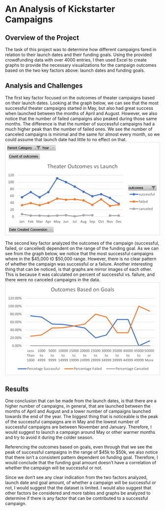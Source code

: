 # An Analysis of Kickstarter Campaigns

## Overview of the Project
The task of this project was to determine how different campaigns fared in relation to their launch dates and their funding goals. Using the provided crowdfunding data with over 4000 entries, I then used Excel to create graphs to provide the necessary visualizations for the campaign outcomes based on the two key factors above: launch dates and funding goals. 

##	Analysis and Challenges
The first key factor focused on the outcomes of theater campaigns based on their launch dates. Looking at the graph below, we can see that the most successful theater campaigns started in May, but also had great success when launched between the months of April and August.  However, we also notice that the number of failed campaigns also peaked during those same months. The difference is that the number of successful campaigns had a much higher peak than the number of failed ones. We see the number of canceled campaigns is minimal and the same for almost every month,  so we could assume that launch date had little to no effect on that. 
![Theater_Outcomes_vs_Launch](/Resources/Theater_Outcomes_vs_Launch.png)

The second key factor analyzed the outcomes of the campaign (successful, failed, or cancelled) dependent on the range of the funding goal. As we can see from the graph below, we notice that the most successful campaigns where in the $45,000 t0 $50,000 range. However, there is no clear pattern of whether the campaign was successful or a failure. Another interesting thing that can be noticed, is that graphs are mirror images of each other. This is because it was calculated on percent of successful vs. failure, and there were no canceled campaigns in the data. 
![Outcomes_vs_Goals](/Resources/Outcomes_vs_Goals.png)

## Results
One conclusion that can be made from the launch dates, is that there are a higher number of campaigns, in general, that are launched between the months of April and August and a lower number of campaigns launched towards the end of the year. The biggest thing that is noticeable is the peak of the successful campaigns are in May and the lowest number of successful campaigns are between November and January. Therefore, I would suggest to launch a campaign around May or other warmer months and try to avoid it during the colder season. 

Referencing the outcomes based on goals, even through that we see the peak of successful campaigns in the range of $45k to $50k, we also notice that there isn’t a consistent pattern dependent on funding goal. Therefore, I would conclude that the funding goal amount doesn’t have a correlation of whether the campaign will be successful or not. 

Since we don’t see any clear indication from the two factors analyzed,  launch date and goal amount, of whether a campaign will be successful or not, I would suggest that the dataset is limited. I would also suggest that other factors be considered and more tables and graphs be analyzed to determine if there is any factor that can be contributed to a successful campaign. 

